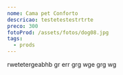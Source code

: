 ```yaml
---
nome: Cama pet Conforto
descricao: testetestestrtrte
preco: 300
fotoProd: /assets/fotos/dog08.jpg
tags:
  - prods
---
```

rwetetergeabhb gr err grg wge  grg wg